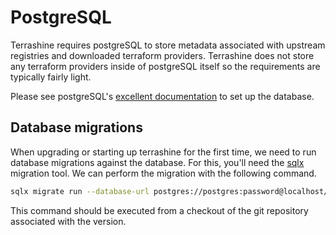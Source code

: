 # PostgreSQL

Terrashine requires postgreSQL to store metadata associated with upstream registries and downloaded terraform providers.
Terrashine does not store any terraform providers inside of postgreSQL itself so the requirements are typically fairly light.

Please see postgreSQL's [excellent documentation](https://www.postgresql.org/docs/16/admin.html) to set up the database.

## Database migrations

When upgrading or starting up terrashine for the first time, we need to run database migrations against the database.
For this, you'll need the [sqlx](https://github.com/launchbadge/sqlx) migration tool.
We can perform the migration with the following command.

``` bash
sqlx migrate run --database-url postgres://postgres:password@localhost/
```

This command should be executed from a checkout of the git repository associated with the version.
